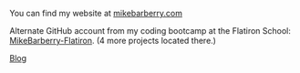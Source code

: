 You can find my website at [mikebarberry.com](https://mikebarberry.com)

Alternate GitHub account from my coding bootcamp at the Flatiron School: [MikeBarberry-Flatiron](https://github.com/MikeBarberry-Flatiron). (4 more projects located there.)
 
[Blog](https://mikebarberry.medium.com/)
 
